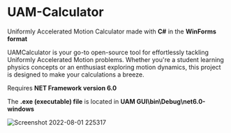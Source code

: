 # UAM-Calculator 
Uniformly Accelerated Motion Calculator made with **C#** in the **WinForms format**

UAMCalculator is your go-to open-source tool for effortlessly tackling Uniformly Accelerated Motion problems. Whether you're a student learning physics concepts or an enthusiast exploring motion dynamics, this project is designed to make your calculations a breeze.

Requires **NET Framework version 6.0** 

The **.exe (executable) file** is located in **UAM GUI\bin\Debug\net6.0-windows**

![Screenshot 2022-08-01 225317](https://user-images.githubusercontent.com/105403944/182286114-e72ec651-3619-4235-b3d6-c3e98b457ab8.png)

